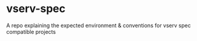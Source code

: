 # vserv-spec
A repo explaining the expected environment &amp; conventions for vserv spec compatible projects
